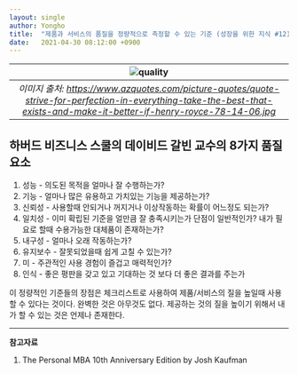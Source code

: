 ```yaml
---
layout: single
author: Yongho
title:  "제품과 서비스의 품질을 정량적으로 측정할 수 있는 기준 (성장을 위한 지식 #12)"
date:   2021-04-30 08:12:00 +0900
---
```


| ![quality](https://www.azquotes.com/picture-quotes/quote-strive-for-perfection-in-everything-take-the-best-that-exists-and-make-it-better-if-henry-royce-78-14-06.jpg) |
| :--: |
| *이미지 출처: https://www.azquotes.com/picture-quotes/quote-strive-for-perfection-in-everything-take-the-best-that-exists-and-make-it-better-if-henry-royce-78-14-06.jpg* |

## 하버드 비즈니스 스쿨의 데이비드 갈빈 교수의 8가지 품질요소 

1. 성능 - 의도된 목적을 얼마나 잘 수행하는가? 
2. 기능 - 얼마나 많은 유용하고 가치있는 기능을 제공하는가?
3. 신뢰성 - 사용할때 안되거나 꺼지거나 이상작동하는 확률이 어느정도 되는가?
4. 일치성 - 이미 확립된 기준을 얼만큼 잘 충족시키는가 단점이 일반적인가? 내가 필요로 할때 수용가능한 대체품이 존재하는가? 
5. 내구성 - 얼마나 오래 작동하는가?
6. 유지보수 - 잘못되었을때 쉽게 고칠 수 있는가?
7. 미 - 주관적인 사용 경험이 즐겁고 매력적인가?
8. 인식 - 좋은 평판을 갖고 있고 기대하는 것 보다 더 좋은 결과를 주는가

이 정량적인 기준들의 장점은 체크리스트로 사용하여 제품/서비스의 질을 높일때 사용할 수 있다는 것이다. 완벽한 것은 아무것도 없다. 제공하는 것의 질을 높이기 위해서 내가 할 수 있는 것은 언제나 존재한다.

---
**참고자료**
1. The Personal MBA 10th Anniversary Edition by Josh Kaufman